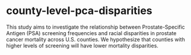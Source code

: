 # county-level-pca-disparities

This study aims to investigate the relationship between Prostate-Specific Antigen (PSA) screening frequencies and racial disparities in prostate cancer mortality across U.S. counties. We hypothesize that counties with higher levels of screening will have lower mortality disparities.
